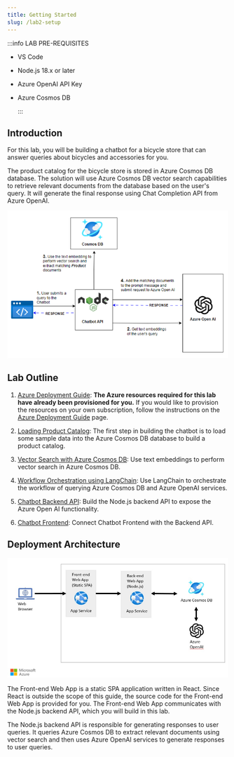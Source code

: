 ```yaml
---
title: Getting Started
slug: /lab2-setup
---
```


:::info LAB PRE-REQUISITES

- VS Code
- Node.js 18.x or later
- Azure OpenAI API Key
- Azure Cosmos DB

  :::

## Introduction

For this lab, you will be building a chatbot for a bicycle store that can answer queries about bicycles and accessories for you.

The product catalog for the bicycle store is stored in Azure Cosmos DB database. The solution will use Azure Cosmos DB vector search capabilities to retrieve relevant documents from the database based on the user's query. It will generate the final response using Chat Completion API from Azure OpenAI.

![RAG](images/rag_design.png)

## Lab Outline

1. [Azure Deployment Guide](/02-Part-2-Building-Chatbot/1-Azure-Deployment.md): **The Azure resources required for this lab have already been provisioned for you.** If you would like to provision the resources on your own subscription, follow the instructions on the [Azure Deployment Guide](/02-Part-2-Building-Chatbot/1-Azure-Deployment.md) page.

2. [Loading Product Catalog](/02-Part-2-Building-Chatbot/2-Load-Product-Catalog.md): The first step in building the chatbot is to load some sample data into the Azure Cosmos DB database to build a product catalog.

3. [Vector Search with Azure Cosmos DB](/02-Part-2-Building-Chatbot/3-Vector-Search.md): Use text embeddings to perform vector search in Azure Cosmos DB.

4. [Workflow Orchestration using LangChain](/02-Part-2-Building-Chatbot/4-Using-Langchain.md): Use LangChain to orchestrate the workflow of querying Azure Cosmos DB and Azure OpenAI services.

5. [Chatbot Backend API](/02-Part-2-Building-Chatbot/5-Chatbot-Backend.md): Build the Node.js backend API to expose the Azure Open AI functionality.

6. [Chatbot Frontend](/02-Part-2-Building-Chatbot/6-Chatbot-Frontend.md): Connect Chatbot Frontend with the Backend API.

## Deployment Architecture

![Solution Architecture Diagram](images/architecture.jpg)

The Front-end Web App is a static SPA application written in React. Since React is outside the scope of this guide, the source code for the Front-end Web App is provided for you. The Front-end Web App communicates with the Node.js backend API, which you will build in this lab.

The Node.js backend API is responsible for generating responses to user queries. It queries Azure Cosmos DB to extract relevant documents using vector search and then uses Azure OpenAI services to generate responses to user queries.

